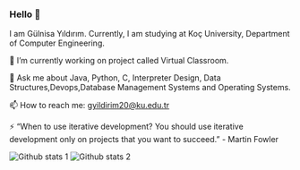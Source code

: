 ### Hello  👋

I am Gülnisa Yıldırım. Currently, I am studying at Koç University, Department of Computer Engineering.




🔭 I’m currently working on project called Virtual Classroom.

💬 Ask me about Java, Python, C, Interpreter Design, Data Structures,Devops,Database Management Systems and Operating Systems.

📫 How to reach me: gyildirim20@ku.edu.tr

⚡ “When to use iterative development? You should use iterative development only on projects that you want to succeed.” - Martin Fowler


![Github stats 1](https://github-readme-stats.vercel.app/api?username=Glnisa&show_icons=true&theme=gradient) 
![Github stats 2](https://github-readme-stats.vercel.app/api?username=Glnisa&show_icons=true&theme=radical)



